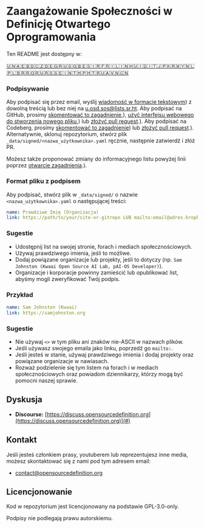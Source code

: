 # Zaangażowanie Społeczności w Definicję Otwartego Oprogramowania

Ten README jest dostępny w:
<!-- TRANSLATIONS_START -->
[🇺🇳](README.md)[🇦🇪](README-ar-AE.md)[🇧🇩](README-bn-BD.md)[🇨🇿](README-cs-CZ.md)[🇩🇪](README-de-DE.md)[🇬🇷](README-el-GR.md)[🇺🇸](README-en-US.md)[🇬🇧](README-en-GB.md)[🇪🇸](README-es-ES.md)[🇮🇷](README-fa-IR.md)[🇫🇷](README-fr-FR.md)[🇮🇱](README-he-IL.md)[🇮🇳](README-hi-IN.md)[🇭🇺](README-hu-HU.md)[🇮🇩](README-id-ID.md)[🇮🇹](README-it-IT.md)[🇯🇵](README-ja-JP.md)[🇰🇷](README-ko-KR.md)[🇲🇾](README-ms-MY.md)[🇳🇱](README-nl-NL.md)[🇵🇱](README-pl-PL.md)[🇧🇷](README-pt-BR.md)[🇷🇴](README-ro-RO.md)[🇷🇺](README-ru-RU.md)[🇷🇸](README-sr-RS.md)[🇸🇪](README-sv-SE.md)[🇮🇳](README-ta-IN.md)[🇹🇭](README-th-TH.md)[🇵🇭](README-tl-PH.md)[🇹🇷](README-tr-TR.md)[🇺🇦](README-uk-UA.md)[🇻🇳](README-vi-VN.md)[🇨🇳](README-zh-CN.md)
<!-- TRANSLATIONS_END -->

### Podpisywanie

Aby podpisać się przez email, wyślij [wiadomość w formacie tekstowym](https://useplaintext.email/)) z dowolną treścią lub bez niej na [u.osd.sos@lists.sr.ht](mailto:u.osd.sos@lists.sr.ht).
Aby podpisać na GitHub, prosimy [skomentować to zagadnienie](https://github.com/OpenSourceDefinition/sos/issues/1),), [użyć interfejsu webowego do stworzenia nowego pliku](https://github.com/OpenSourceDefinition/sos/new/main/_data/signed),) lub [złożyć pull request](https://github.com/OpenSourceDefinition/sos/pulls).).
Aby podpisać na Codeberg, prosimy [skomentować to zagadnienie](https://codeberg.org/osd/sos/issues/1)) lub [złożyć pull request](https://codeberg.org/osd/sos/pulls).).
Alternatywnie, sklonuj repozytorium, stwórz plik `_data/signed/<nazwa_użytkownika>.yaml` ręcznie, następnie zatwierdź i złóż PR.

Możesz także proponować zmiany do informacyjnego listu powyżej linii poprzez [otwarcie zagadnienia](https://codeberg.org/osd/sos/issues).).

### Format pliku z podpisem

Aby podpisać, stwórz plik w `_data/signed/` o nazwie `<nazwa_użytkownika>.yaml` o następującej treści:

```yaml
name: Prawdziwe Imię (Organizacja)
link: https://path/to/your/site-or-gitrepo LUB mailto:email@adres.kropka
```

### Sugestie
- Udostępnij list na swojej stronie, forach i mediach społecznościowych.
- Używaj prawdziwego imienia, jeśli to możliwe.
- Dodaj powiązane organizacje lub projekty, jeśli to dotyczy (np. `Sam Johnston (Kwaai Open Source AI Lab, pAI-OS Developer)`).
- Organizacje i korporacje powinny zamieścić lub opublikować list, abyśmy mogli zweryfikować Twój podpis.

### Przykład

```yaml
name: Sam Johnston (Kwaai)
link: https://samjohnston.org
```

### Sugestie

- Nie używaj `<>` w tym pliku ani znaków nie-ASCII w nazwach plików.
- Jeśli używasz swojego emaila jako linku, poprzedź go `mailto:`.
- Jeśli jesteś w stanie, używaj prawdziwego imienia i dodaj projekty oraz powiązane organizacje w nawiasach.
- Rozważ podzielenie się tym listem na forach i w mediach społecznościowych oraz powiadom dziennikarzy, którzy mogą być pomocni naszej sprawie.

## Dyskusja

- **Discourse:** [https://discuss.opensourcedefinition.org](https://discuss.opensourcedefinition.org)](#)

## Kontakt
Jeśli jesteś członkiem prasy, youtuberem lub reprezentujesz inne media, możesz skontaktować się z nami pod tym adresem email:
- [contact@opensourcedefinition.org](mailto:contact@opensourcedefinition.org)

## Licencjonowanie
Kod w repozytorium jest licencjonowany na podstawie GPL-3.0-only.

Podpisy nie podlegają prawu autorskiemu.